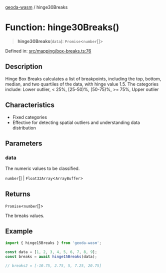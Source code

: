 [geoda-wasm](../globals.md) / hinge30Breaks

# Function: hinge30Breaks()

> **hinge30Breaks**(`data`): `Promise`\<`number`[]\>

Defined in: [src/mapping/box-breaks.ts:76](https://github.com/GeoDaCenter/geoda-lib/blob/d16e85157b1f26754a712ea4c9a3cf18ab0e7b74/src/js/src/mapping/box-breaks.ts#L76)

## Description
Hinge Box Breaks calculates a list of breakpoints, including the top, bottom, median, and two quartiles of the data, with hinge value 1.5.
The categories include: Lower outlier, < 25%, [25-50)%, [50-75)%, >= 75%, Upper outlier

## Characteristics
- Fixed categories
- Effective for detecting spatial outliers and understanding data distribution

## Parameters

### data

The numeric values to be classified.

`number`[] | `Float32Array`\<`ArrayBuffer`\>

## Returns

`Promise`\<`number`[]\>

The breaks values.

## Example

```ts
import { hinge15Breaks } from 'geoda-wasm';

const data = [1, 2, 3, 4, 5, 6, 7, 8, 9];
const breaks = await hinge15Breaks(data);

// breaks2 = [-10.75, 2.75, 5, 7.25, 20.75]
```
